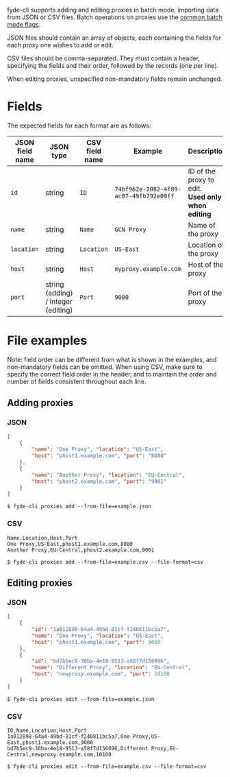fyde-cli supports adding and editing proxies in batch mode, importing data from JSON or CSV files.
Batch operations on proxies use the [common batch mode flags](https://github.com/fyde/fyde-cli/wiki/Common-batch-mode-flags).

JSON files should contain an array of objects, each containing the fields for each proxy one wishes to add or edit.

CSV files should be comma-separated.
They must contain a header, specifying the fields and their order, followed by the records (one per line).

When editing proxies, unspecified non-mandatory fields remain unchanged.

# Fields

The expected fields for each format are as follows:

| JSON field name | JSON type | CSV field name | Example | Description | Mandatory
| --- | --- | --- | --- | --- | --- |
| `id` | string | `ID` | `74bf962e-2082-4f89-ac07-49fb792e09ff` | ID of the proxy to edit.<br>**Used only when editing** | When editing
| `name` | string | `Name` | `GCN Proxy` | Name of the proxy | When adding
| `location` | string | `Location` | `US-East` | Location of the proxy | No
| `host` | string | `Host` | `myproxy.example.com` | Host of the proxy | When adding
| `port` | string (adding) / integer (editing) | `Port` | `9000` | Port of the proxy | When adding

# File examples

Note: field order can be different from what is shown in the examples, and non-mandatory fields can be omitted.
When using CSV, make sure to specify the correct field order in the header, and to maintain the order and number of fields consistent throughout each line.

## Adding proxies

### JSON

```json
[
    {
        "name": "One Proxy", "location": "US-East",
        "host": "phost1.example.com", "port": "8080"
    },
    {
        "name": "Another Proxy", "location": "EU-Central",
        "host": "phost2.example.com", "port": "9001"
    }
]
```

`$ fyde-cli proxies add --from-file=example.json`

### CSV

```
Name,Location,Host,Port
One Proxy,US-East,phost1.example.com,8080
Another Proxy,EU-Central,phost2.example.com,9001
```

`$ fyde-cli proxies add --from-file=example.csv --file-format=csv`

## Editing proxies

### JSON

```json
[
    {
        "id": "1a012898-64a4-49bd-81cf-f240811bc5a7",
        "name": "One Proxy", "location": "US-East",
        "host": "phost1.example.com", "port": 9000
    },
    {
        "id": "bd7b5ec9-30ba-4e18-9513-a58f7d156096",
        "name": "Different Proxy", "location": "EU-Central",
        "host": "newproxy.example.com", "port": 10100
    }
]
```

`$ fyde-cli proxies edit --from-file=example.json`

### CSV

```
ID,Name,Location,Host,Port
1a012898-64a4-49bd-81cf-f240811bc5a7,One Proxy,US-East,phost1.example.com,9000
bd7b5ec9-30ba-4e18-9513-a58f7d156096,Different Proxy,EU-Central,newproxy.example.com,10100
```

`$ fyde-cli proxies edit --from-file=example.csv --file-format=csv`